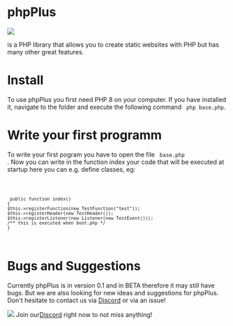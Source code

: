# phpPlus

<img src= "https://github.com/phpPlus-Officiall/phpPlus/blob/main/baselogo.jpg">

is a PHP library that allows you to create static websites with PHP but has many other great features.

# Install

To use phpPlus you first need PHP 8 on your computer. If you have installed it, navigate to the folder and execute the following command <code> php base.php</code>.



# Write your first programm

To write your first pogram you have to open the file <code> base.php </code>.   Now you can write in the function index your code that will be executed at startup here you can e.g. define classes, eg:

<code>  
    
     public function index()
    {
    $this->registerFunction(new TestFunction("test"));
    $this->registerHeader(new TestHeader());
    $this->registerListener(new Listener(new TestEvent()));
    /** this is executed when boot.php */
    }

</code>

# Bugs and Suggestions

Currently phpPlus is in version 0.1 and in BETA therefore it may still have bugs.  But we are also looking for new ideas and suggestions for phpPlus. Don't hesitate to contact us via <a href = "https://discord.gg/zjFpVGzXxM">Discord</a> or via an issue!



<img src= "https://cloud.githubusercontent.com/assets/6291467/26705903/96c2d66e-477c-11e7-9f4e-f3c0efe96c9a.png">   Join our<a href = "https://discord.gg/zjFpVGzXxM">Discord</a> right now to not miss anything!

